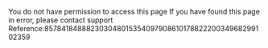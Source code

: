 You do not have permission to access this page If you have found this page in error, please contact support Reference:85784184888230304801535409790861017882220034968299102359